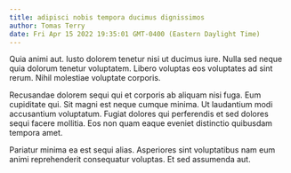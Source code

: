 ```yaml
---
title: adipisci nobis tempora ducimus dignissimos
author: Tomas Terry
date: Fri Apr 15 2022 19:35:01 GMT-0400 (Eastern Daylight Time)
---
```

Quia animi aut. Iusto dolorem tenetur nisi ut ducimus iure. Nulla sed neque quia dolorum tenetur voluptatem. Libero voluptas eos voluptates ad sint rerum. Nihil molestiae voluptate corporis.

 Recusandae dolorem sequi qui et corporis ab aliquam nisi fuga. Eum cupiditate qui. Sit magni est neque cumque minima. Ut laudantium modi accusantium voluptatum. Fugiat dolores qui perferendis et sed dolores sequi facere mollitia. Eos non quam eaque eveniet distinctio quibusdam tempora amet.

 Pariatur minima ea est sequi alias. Asperiores sint voluptatibus nam eum animi reprehenderit consequatur voluptas. Et sed assumenda aut.